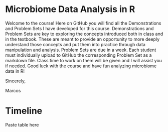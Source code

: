 # Microbiome Data Analysis in R
Welcome to the course! 
Here on GitHub you will find all the Demonstrations and Problem Sets I have developed for this course. Demonstrations and Problem Sets are key to exploring the concepts introduced both in class and in the textbook. These are meant to provide an opportunity to more deeply understand those concepts and put them into practice through data manipulation and analysis. Problem Sets are due in a week. Each student must individually upload to GitHub the corresponding Problem Set as a markdown file. Class time to work on them will be given and I will assist you if needed. Good luck with the course and have fun analyzing microbiome data in R!

Sincerely,

Marcos

# Timeline
Paste table here

